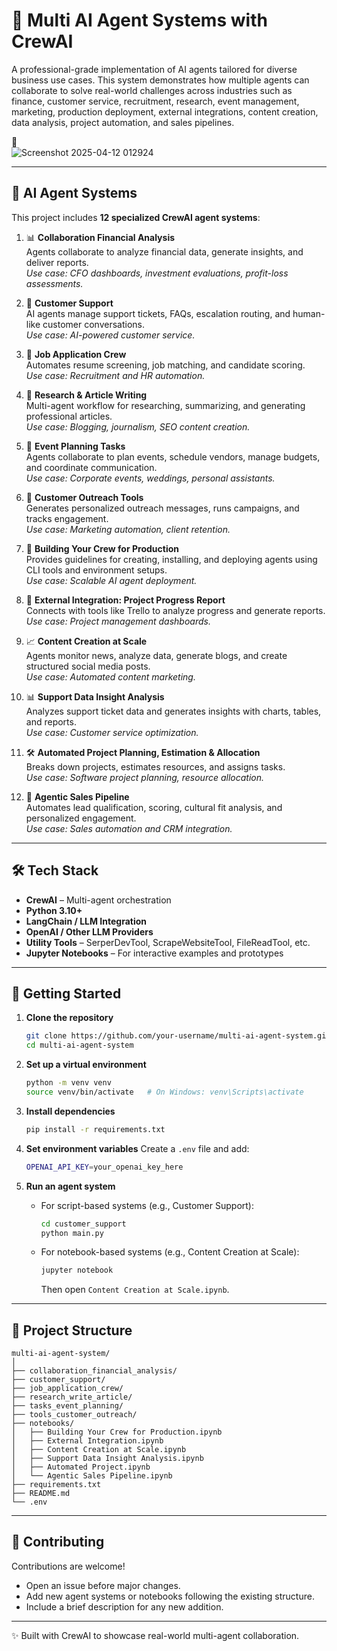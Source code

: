 # 🤖 Multi AI Agent Systems with CrewAI

A professional-grade implementation of AI agents tailored for diverse business use cases. This system demonstrates how multiple agents can collaborate to solve real-world challenges across industries such as finance, customer service, recruitment, research, event management, marketing, production deployment, external integrations, content creation, data analysis, project automation, and sales pipelines.

📸  
![Screenshot 2025-04-12 012924](https://github.com/user-attachments/assets/0430626c-ba09-4fa3-bb95-b042e822df59)

---

## 🧠 AI Agent Systems

This project includes **12 specialized CrewAI agent systems**:

1. 📊 **Collaboration Financial Analysis**  
   Agents collaborate to analyze financial data, generate insights, and deliver reports.  
   *Use case: CFO dashboards, investment evaluations, profit-loss assessments.*

2. 💬 **Customer Support**  
   AI agents manage support tickets, FAQs, escalation routing, and human-like customer conversations.  
   *Use case: AI-powered customer service.*

3. 📝 **Job Application Crew**  
   Automates resume screening, job matching, and candidate scoring.  
   *Use case: Recruitment and HR automation.*

4. 📰 **Research & Article Writing**  
   Multi-agent workflow for researching, summarizing, and generating professional articles.  
   *Use case: Blogging, journalism, SEO content creation.*

5. 📅 **Event Planning Tasks**  
   Agents collaborate to plan events, schedule vendors, manage budgets, and coordinate communication.  
   *Use case: Corporate events, weddings, personal assistants.*

6. 📣 **Customer Outreach Tools**  
   Generates personalized outreach messages, runs campaigns, and tracks engagement.  
   *Use case: Marketing automation, client retention.*

7. 🚀 **Building Your Crew for Production**  
   Provides guidelines for creating, installing, and deploying agents using CLI tools and environment setups.  
   *Use case: Scalable AI agent deployment.*

8. 🔗 **External Integration: Project Progress Report**  
   Connects with tools like Trello to analyze progress and generate reports.  
   *Use case: Project management dashboards.*

9. 📈 **Content Creation at Scale**  
   Agents monitor news, analyze data, generate blogs, and create structured social media posts.  
   *Use case: Automated content marketing.*

10. 📊 **Support Data Insight Analysis**  
    Analyzes support ticket data and generates insights with charts, tables, and reports.  
    *Use case: Customer service optimization.*

11. 🛠️ **Automated Project Planning, Estimation & Allocation**  
    Breaks down projects, estimates resources, and assigns tasks.  
    *Use case: Software project planning, resource allocation.*

12. 💼 **Agentic Sales Pipeline**  
    Automates lead qualification, scoring, cultural fit analysis, and personalized engagement.  
    *Use case: Sales automation and CRM integration.*

---

## 🛠️ Tech Stack

- **CrewAI** – Multi-agent orchestration  
- **Python 3.10+**  
- **LangChain / LLM Integration**  
- **OpenAI / Other LLM Providers**  
- **Utility Tools** – SerperDevTool, ScrapeWebsiteTool, FileReadTool, etc.  
- **Jupyter Notebooks** – For interactive examples and prototypes  

---

## 🚀 Getting Started

1. **Clone the repository**  
   ```bash
   git clone https://github.com/your-username/multi-ai-agent-system.git
   cd multi-ai-agent-system


2. **Set up a virtual environment**

   ```bash
   python -m venv venv
   source venv/bin/activate   # On Windows: venv\Scripts\activate
   ```

3. **Install dependencies**

   ```bash
   pip install -r requirements.txt
   ```

4. **Set environment variables**
   Create a `.env` file and add:

   ```bash
   OPENAI_API_KEY=your_openai_key_here
   ```

5. **Run an agent system**

   * For script-based systems (e.g., Customer Support):

     ```bash
     cd customer_support
     python main.py
     ```
   * For notebook-based systems (e.g., Content Creation at Scale):

     ```bash
     jupyter notebook
     ```

     Then open `Content Creation at Scale.ipynb`.

---

## 📂 Project Structure

```
multi-ai-agent-system/
│
├── collaboration_financial_analysis/
├── customer_support/
├── job_application_crew/
├── research_write_article/
├── tasks_event_planning/
├── tools_customer_outreach/
├── notebooks/
│   ├── Building Your Crew for Production.ipynb
│   ├── External Integration.ipynb
│   ├── Content Creation at Scale.ipynb
│   ├── Support Data Insight Analysis.ipynb
│   ├── Automated Project.ipynb
│   └── Agentic Sales Pipeline.ipynb
├── requirements.txt
├── README.md
└── .env
```

---

## 🤝 Contributing

Contributions are welcome!

* Open an issue before major changes.
* Add new agent systems or notebooks following the existing structure.
* Include a brief description for any new addition.

---

✨ Built with CrewAI to showcase real-world multi-agent collaboration.


